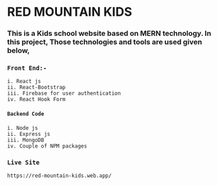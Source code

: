 # RED MOUNTAIN KIDS

### This is a Kids school website based on MERN technology. In this project, Those technologies and tools are used given below,

### `Front End:-`
    i. React js
    ii. React-Bootstrap
    iii. Firebase for user authentication
    iv. React Hook Form

#### `Backend Code`
    i. Node js
    ii. Express js
    iii. MongoDB
    iv. Couple of NPM packages


### `Live Site`

    https://red-mountain-kids.web.app/





<!-- [https://red-mountain-kids.web.app/](https://red-mountain-kids.web.app/) -->
